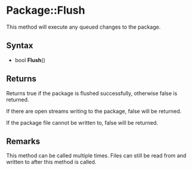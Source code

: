 # Package::Flush

This method will execute any queued changes to the package.

## Syntax

- bool **Flush**()

## Returns

Returns true if the package is flushed successfully, otherwise false is returned.

If there are open streams writing to the package, false will be returned.

If the package file cannot be written to, false will be returned.

## Remarks

This method can be called multiple times. Files can still be read from and written to after this method is called.
